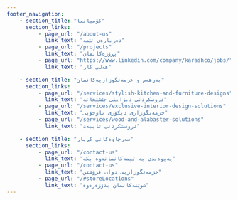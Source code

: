 ```yaml
---
footer_navigation:
    - section_title: "کۆمپانیا"
      section_links:
          - page_url: "/about-us"
            link_text: "دەربارەی ئێمە"
          - page_url: "/projects"
            link_text: "پڕۆژەکانمان"
          - page_url: "https://www.linkedin.com/company/karashco/jobs/"
            link_text: "هەلی کار"

    - section_title: "بەرهەم و خزمەتگوزاریەکانمان"
      section_links:
          - page_url: "/services/stylish-kitchen-and-furniture-designs"
            link_text: "دروسكردنی دیزاینی چێشتخانە"
          - page_url: "/services/exclusive-interior-design-solutions"
            link_text: "خزمەتگوزاری دیکۆری ناوخۆیی"
          - page_url: "/services/wood-and-alabaster-solutions"
            link_text: "دروستکردنی تایبەت"

    - section_title: "سەرچاوەکانی کڕیار"
      section_links:
          - page_url: "/contact-us"
            link_text: "پەیوەندی بە تیمەکانمانەوە بکە"
          - page_url: "/contact-us"
            link_text: "خزمەتگوزاریی دوای فرۆشتن"
          - page_url: "/#storeLocations"
            link_text: "شوێنەکانمان بدۆزەرەوە"
---
```


